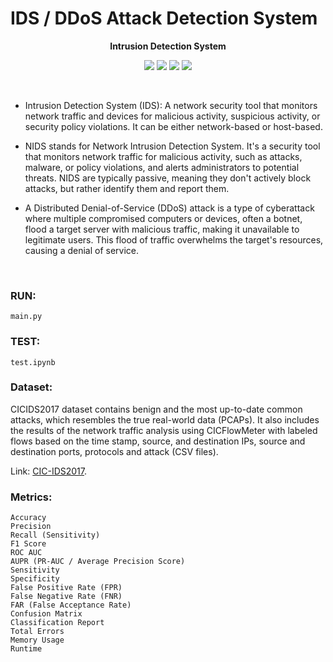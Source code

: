 # IDS / DDoS Attack Detection System

**<p align="center">Intrusion Detection System</p>**

<p align="center">
<img src="https://img.shields.io/badge/Roadmap-2025-yellowgreen.svg">
<img src="https://img.shields.io/badge/Author-Mehran%20Nosrati-blue.svg">
<img src="https://img.shields.io/badge/Author-Fatemeh%20Bagheri-blue.svg">
<img src="https://img.shields.io/badge/gu-Golestan%20University-red.svg">
</p>

</br>

- Intrusion Detection System (IDS): A network security tool that monitors network traffic and devices for malicious activity, suspicious activity, or security policy violations. It can be either network-based or host-based.

- NIDS stands for Network Intrusion Detection System. It's a security tool that monitors network traffic for malicious activity, such as attacks, malware, or policy violations, and alerts administrators to potential threats. NIDS are typically passive, meaning they don't actively block attacks, but rather identify them and report them.

- A Distributed Denial-of-Service (DDoS) attack is a type of cyberattack where multiple compromised computers or devices, often a botnet, flood a target server with malicious traffic, making it unavailable to legitimate users. This flood of traffic overwhelms the target's resources, causing a denial of service.

</br>

### RUN:

```
main.py
```

### TEST:

```
test.ipynb
```

### Dataset:

CICIDS2017 dataset contains benign and the most up-to-date common attacks, which resembles the true real-world data (PCAPs). It also includes the results of the network traffic analysis using CICFlowMeter with labeled flows based on the time stamp, source, and destination IPs, source and destination ports, protocols and attack (CSV files).

Link: [CIC-IDS2017](https://www.unb.ca/cic/datasets/ids-2017.html).

### Metrics:

```
Accuracy
Precision
Recall (Sensitivity)
F1 Score
ROC AUC
AUPR (PR-AUC / Average Precision Score)
Sensitivity
Specificity
False Positive Rate (FPR)
False Negative Rate (FNR)
FAR (False Acceptance Rate)
Confusion Matrix
Classification Report
Total Errors
Memory Usage
Runtime
```
